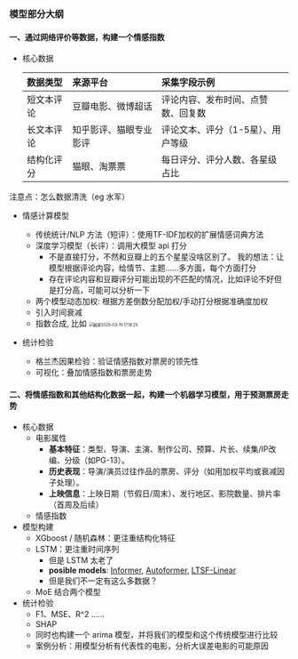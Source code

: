 ### 模型部分大纲

#### 一、通过网络评价等数据，构建一个情感指数

- 核心数据

  | 数据类型     | 来源平台               | 采集字段示例                                  |
  | :----------- | :--------------------- | :-------------------------------------------- |
  | 短文本评论   | 豆瓣电影、微博超话     | 评论内容、发布时间、点赞数、回复数            |
  | 长文本评论   | 知乎影评、猫眼专业影评 | 评论文本、评分（1-5星）、用户等级             |
  | 结构化评分   | 猫眼、淘票票           | 每日评分、评分人数、各星级占比                |

注意点：怎么数据清洗（eg 水军）

- 情感计算模型

  - 传统统计/NLP 方法（短评）：使用TF-IDF加权的扩展情感词典方法
  - 深度学习模型（长评）：调用大模型 api 打分
    - 不是直接打分，不然和豆瓣上的五个星星没啥区别了。 我的想法：让模型根据评论内容，给情节、主题……多方面，每个方面打分
    - 存在评论内容和豆瓣评分可能出现的不匹配的情况，比如评论不好但是打分高，可能可以分析一下
  - 两个模型动态加权: 根据方差倒数分配加权/手动打分根据准确度加权
  - 引入时间衰减
  - 指数合成, 比如    <img src="/Users/ericgao/Library/Application Support/typora-user-images/截屏2025-03-15 17.18.25.png" alt="截屏2025-03-15 17.18.25" style="zoom:50%;" />

- 统计检验

  - 格兰杰因果检验：验证情感指数对票房的领先性
  - 可视化：叠加情感指数和票房走势
  

#### 二、将情感指数和其他结构化数据一起，构建一个机器学习模型，用于预测票房走势

- 核心数据
  - 电影属性
    - **基本特征**：类型、导演、主演、制作公司、预算、片长、续集/IP改编、分级（如PG-13）。
    - **历史表现**：导演/演员过往作品的票房、评分（如用加权平均或衰减因子处理）。
    - **上映信息**：上映日期（节假日/周末）、发行地区、影院数量、排片率（首周及后续）
  - 情感指数
- 模型构建
  - XGboost / 随机森林：更注重结构化特征
  - LSTM：更注重时间序列
    - 但是 LSTM 太老了
    - **posible models**: [Informer](https://huggingface.co/blog/zh/informer), [Autoformer](https://huggingface.co/blog/zh/autoformer), [LTSF-Linear](https://arxiv.org/abs/2205.13504)
    - 但是我们不一定有这么多数据？
  - MoE 结合两个模型
- 统计检验
  - F1、MSE、R^2 ……
  - SHAP
  - 同时也构建一个 arima 模型，并将我们的模型和这个传统模型进行比较
  - 案例分析：用模型分析有代表性的电影，分析大误差电影的可能原因









